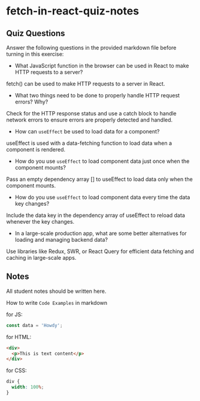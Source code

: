 # fetch-in-react-quiz-notes

## Quiz Questions

Answer the following questions in the provided markdown file before turning in this exercise:

- What JavaScript function in the browser can be used in React to make HTTP requests to a server?

fetch() can be used to make HTTP requests to a server in React.

- What two things need to be done to properly handle HTTP request errors? Why?

Check for the HTTP response status and use a catch block to handle network errors to ensure errors are properly detected and handled.

- How can `useEffect` be used to load data for a component?

useEffect is used with a data-fetching function to load data when a component is rendered.

- How do you use `useEffect` to load component data just once when the component mounts?

Pass an empty dependency array [] to useEffect to load data only when the component mounts.

- How do you use `useEffect` to load component data every time the data key changes?

Include the data key in the dependency array of useEffect to reload data whenever the key changes.

- In a large-scale production app, what are some better alternatives for loading and managing backend data?

Use libraries like Redux, SWR, or React Query for efficient data fetching and caching in large-scale apps.

## Notes

All student notes should be written here.

How to write `Code Examples` in markdown

for JS:

```javascript
const data = 'Howdy';
```

for HTML:

```html
<div>
  <p>This is text content</p>
</div>
```

for CSS:

```css
div {
  width: 100%;
}
```
